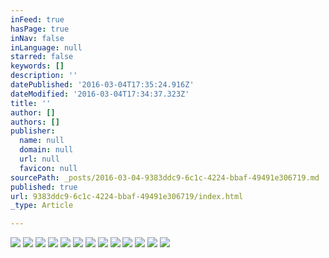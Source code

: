 ```yaml
---
inFeed: true
hasPage: true
inNav: false
inLanguage: null
starred: false
keywords: []
description: ''
datePublished: '2016-03-04T17:35:24.916Z'
dateModified: '2016-03-04T17:34:37.323Z'
title: ''
author: []
authors: []
publisher:
  name: null
  domain: null
  url: null
  favicon: null
sourcePath: _posts/2016-03-04-9383ddc9-6c1c-4224-bbaf-49491e306719.md
published: true
url: 9383ddc9-6c1c-4224-bbaf-49491e306719/index.html
_type: Article

---
```

![](https://the-grid-user-content.s3-us-west-2.amazonaws.com/3d7f9f8b-5acc-4e0a-8fee-096c91e90a7f.jpg)
![](https://the-grid-user-content.s3-us-west-2.amazonaws.com/ab86580a-3dc9-4fde-8cfa-a30ce669143b.jpg)
![](https://the-grid-user-content.s3-us-west-2.amazonaws.com/5affc89a-ff85-408c-9dc9-a7ec58e3f8dc.jpg)
![](https://the-grid-user-content.s3-us-west-2.amazonaws.com/5b93f9bb-ee73-4088-b91f-5e60cd44d35c.jpg)
![](https://the-grid-user-content.s3-us-west-2.amazonaws.com/66b14ef0-942e-4c36-a216-ef5021b0fcfe.jpg)
![](https://the-grid-user-content.s3-us-west-2.amazonaws.com/3d3f8e55-f763-4341-bc6e-15232b63d7f3.jpg)
![](https://the-grid-user-content.s3-us-west-2.amazonaws.com/514904a7-0618-4197-9490-594243de7409.jpg)
![](https://the-grid-user-content.s3-us-west-2.amazonaws.com/75a39c92-7ffd-4547-b759-34010c8d2f29.jpg)
![](https://the-grid-user-content.s3-us-west-2.amazonaws.com/8b582e44-19dd-4cd4-a768-96436d0c62dd.jpg)
![](https://the-grid-user-content.s3-us-west-2.amazonaws.com/2ad71f3b-3053-4a9b-9a8b-9f96c30c9c05.jpg)
![](https://the-grid-user-content.s3-us-west-2.amazonaws.com/9a40e0ae-badf-436c-9789-96e9cefd967b.jpg)
![](https://the-grid-user-content.s3-us-west-2.amazonaws.com/87039fdf-4782-476b-820c-1de46cf744b1.jpg)
![](https://the-grid-user-content.s3-us-west-2.amazonaws.com/c4ccaa26-11c2-435e-8085-98f7a5f9f7f2.jpg)